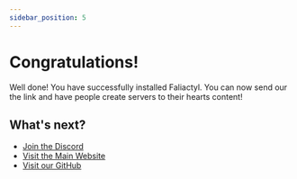 ```yaml
---
sidebar_position: 5
---
```


# Congratulations!
Well done! You have successfully installed Faliactyl. You can now send our the link and have people create servers to their hearts content!

## What's next?
- [Join the Discord](https://discord.gg/dJqrJAEksC)
- [Visit the Main Website](https://www.hyricon.dev)
- [Visit our GitHub](https://github.com/Hyricon-Development/)
